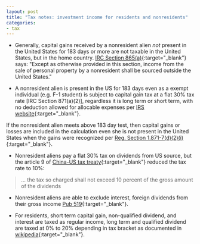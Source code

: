 ```yaml
---
layout: post
title: "Tax notes: investment income for residents and nonresidents"
categories:
- tax
---
```


- Generally, capital gains received by a nonresident alien _not_ present
in the United States for 183 days or more are not taxable in the United
States, but in the home country. [IRC Section 865(a)][irc865]{:target="_blank"}
says: "Except as otherwise provided in this section, income from the sale of personal property
by a nonresident shall be sourced outside the United States."

- A nonresident alien is present in the US for 183 days even as a exempt
individual (e.g. F-1 student) is subject to capital gain tax at a flat
30% tax rate [IRC Section 871(a)(2)], regardless it is long term or
short term, with no deduction allowed for allocable expenses per [IRS website][1]{:target="_blank"}.

If the nonresident alien meets above 183 day test, then capital gains
or losses are included in the calculation even she is not present
in the United States when the gains were recognized per [Reg. Section
1.871-7(d)(2)(i)][reg]{:target="_blank"}.

- Nonresident aliens pay a flat 30% tax on dividends from US source,
but the article 9 of [China-US tax treaty][treaty]{:target="_blank"} reduced the tax rate to 10%:

> ... the tax so charged shall not exceed 10 percent of the gross amount of the dividends

- Nonresident aliens are able to exclude interest, foreign dividends
from their gross income [Pub 519][pub519]{:target="_blank"}.

- For residents, short term capital gain, non-qualified dividend, and
interest are taxed as regular income, long term and qualified dividend
are taxed at 0% to 20% depending in tax bracket as documented in [wikipedia][2]{:target="_blank"}.

[1]: https://www.irs.gov/individuals/international-taxpayers/the-taxation-of-capital-gains-of-nonresident-alien-students-scholars-and-employees-of-foreign-governments
[2]: https://en.wikipedia.org/wiki/Capital_gains_tax_in_the_United_States
[irc865]: https://www.law.cornell.edu/uscode/text/26/865
[reg]: https://www.law.cornell.edu/cfr/text/26/1.871-7
[treaty]: https://www.irs.gov/pub/irs-trty/china.pdf
[pub519]: https://www.irs.gov/pub/irs-pdf/p519.pdf
